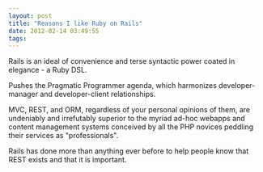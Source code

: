 ```yaml
---
layout: post
title: "Reasons I like Ruby on Rails"
date: 2012-02-14 03:49:55
tags: 
---
```


</p>
Rails is an ideal of convenience and terse syntactic power coated in elegance - a Ruby DSL.
</p>
<p>
Pushes the Pragmatic Programmer agenda, which harmonizes developer-manager and developer-client relationships.
</p>
<p>
MVC, REST, and ORM, regardless of your personal opinions of them, are undeniably and irrefutably superior to the myriad ad-hoc webapps and content management systems conceived by all the PHP novices peddling their services as "professionals".
</p>

<p>
Rails has done more than anything ever before to help people know that REST exists and that it is important.
</p> 
<p>
